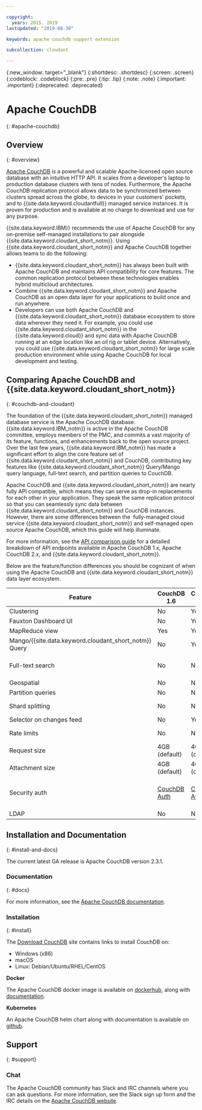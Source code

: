 ```yaml
---

copyright:
  years: 2015, 2019
lastupdated: "2019-08-30"

keywords: apache couchdb support extension

subcollection: cloudant

---
```


{:new_window: target="_blank"}
{:shortdesc: .shortdesc}
{:screen: .screen}
{:codeblock: .codeblock}
{:pre: .pre}
{:tip: .tip}
{:note: .note}
{:important: .important}
{:deprecated: .deprecated}

<!-- Acrolinx: 2017-05-10 -->

# Apache CouchDB
{: #apache-couchdb}

## Overview
{: #overview}

[Apache CouchDB](http://couchdb.apache.org/) is a powerful and scalable Apache-licensed open source database with an intuitive HTTP API. It scales from a developer's laptop to production database clusters with tens of nodes. Furthermore, the Apache CouchDB replication protocol allows data to be synchronized between clusters spread across the globe, to devices in your customers' pockets, and to {{site.data.keyword.cloudantfull}} managed service instances. It is proven for production and is available at no charge to download and use for any purpose.

{{site.data.keyword.IBM}} recommends the use of Apache CouchDB for any on-premise self-managed installations to pair alongside {{site.data.keyword.cloudant_short_notm}}. Using {{site.data.keyword.cloudant_short_notm}} and Apache CouchDB together allows teams to do the following:
- {{site.data.keyword.cloudant_short_notm}} has always been built with Apache CouchDB and maintains API compatibility for core features. The common replication protocol between these technologies enables hybrid multicloud architectures.
- Combine {{site.data.keyword.cloudant_short_notm}} and Apache CouchDB as an open data layer for your applications to build once and run anywhere. 
- Developers can use both Apache CouchDB and {{site.data.keyword.cloudant_short_notm}} database ecosystem to store data wherever they need it. For example, you could use {{site.data.keyword.cloudant_short_notm}} in the {{site.data.keyword.cloud}} and sync data with Apache CouchDB running at an edge location like an oil rig or tablet device. Alternatively, you could use {{site.data.keyword.cloudant_short_notm}} for large scale production environment while using Apache CouchDB for local development and testing. 

## Comparing Apache CouchDB and {{site.data.keyword.cloudant_short_notm}}
{: #couchdb-and-cloudant}

The foundation of the {{site.data.keyword.cloudant_short_notm}} managed database service is the Apache CouchDB database. {{site.data.keyword.IBM_notm}} is active in the Apache CouchDB committee, employs members of the PMC, and commits a vast majority of its feature, functions, and enhancements back to the open source project.  Over the last few years, {{site.data.keyword.IBM_notm}} has made a significant effort to align the core feature set of {{site.data.keyword.cloudant_short_notm}} and CouchDB, contributing key features like {{site.data.keyword.cloudant_short_notm}} Query/Mango query language, full-text search, and partition queries to CouchDB. 

Apache CouchDB and {{site.data.keyword.cloudant_short_notm}} are nearly fully API compatible, which means they can serve as drop-in replacements for each other in your application. They speak the same replication protocol so that you can seamlessly sync data between {{site.data.keyword.cloudant_short_notm}} and CouchDB instances. However, there are some differences between the  fully-managed cloud service {{site.data.keyword.cloudant_short_notm}} and self-managed open source Apache CouchDB, which this guide will help illuminate. 

For more information, see the [API comparison guide](https://cloud.ibm.com/docs/services/Cloudant?topic=cloudant-comparison-of-ibm-cloudant-and-couchdb-api-endpoints)  for a detailed breakdown of API endpoints available in Apache CouchDB 1.x, Apache CouchDB 2.x, and {{site.data.keyword.cloudant_short_notm}}.   

Below are the feature/function differences you should be cognizant of when using the Apache CouchDB and {{site.data.keyword.cloudant_short_notm}} data layer ecosystem. 

| Feature | CouchDB 1.6 | CouchDB 2.3.1 | CouchDB 3.0 | {{site.data.keyword.cloudant_short_notm}} on {{site.data.keyword.cloud_notm}} |
|--------------|----------------|-------------|---------------------| --- |
| Clustering    | No     | Yes | Yes | Yes |
| Fauxton Dashboard UI    | No     | Yes | Yes | Yes |
| MapReduce view    | Yes     | Yes | Yes | Yes |
| Mango/{{site.data.keyword.cloudant_short_notm}} Query    | No     | Yes | Yes | Yes |
| Full-text search    | No     | No | Yes, requires separate installer/container | Yes |
| Geospatial    | No     | No | No | Yes |
| Partition queries    | No     | No | Yes | Yes |
| Shard splitting    | No     | No | Yes | Available as tool for {{site.data.keyword.IBM_notm}} Ops |
| Selector on changes feed    | No     | Yes | Yes | Yes |
| Rate limits    | No    | No | No | User-defined [provisioned throughput capacity](https://cloud.ibm.com/docs/services/Cloudant?topic=cloudant-ibm-cloud-public#provisioned-throughput-capacity) settings |
| Request size    | 4GB (default)     | 4GB (default) | 4GB (default) | 11MB |
| Attachment size    | 4GB (default)     | 4GB (default) | 4GB (default) | 10MB |
| Security auth    | [CouchDB Auth](https://docs.couchdb.org/en/stable/intro/security.html#)     | [CouchDB Auth](https://docs.couchdb.org/en/stable/intro/security.html#) | [CouchDB Auth](https://docs.couchdb.org/en/stable/intro/security.html#) | [{{site.data.keyword.cloudant_short_notm}} legacy auth with API Keys](https://cloud.ibm.com/docs/services/Cloudant?topic=cloudant-authorization), [{{site.data.keyword.cloud_notm}} IAM](https://cloud.ibm.com/docs/services/Cloudant?topic=cloudant-ibm-cloud-identity-and-access-management-iam-), or [CouchDB Auth](https://docs.couchdb.org/en/stable/intro/security.html#) |
| LDAP    | No     | No | No | No |

## Installation and Documentation
{: #install-and-docs}

The current latest GA release is Apache CouchDB version 2.3.1. 

### Documentation
{: #docs}

For more information, see the [Apache CouchDB documentation](http://docs.couchdb.org/en/stable/).  

### Installation
{: #install}

The [Download CouchDB](http://couchdb.apache.org/#download) site contains links to install CouchDB on:
- Windows (x86)
- macOS
- Linux: Debian/Ubuntu/RHEL/CentOS

**Docker**

The Apache CouchDB docker image is available on [dockerhub](https://hub.docker.com/_/couchdb), along with [documentation](https://docs.couchdb.org/en/stable/install/docker.html). 

**Kubernetes**

An Apache CouchDB helm chart along with documentation is available on [github](https://github.com/helm/charts/tree/master/stable/couchdb). 

## Support
{: #support}

### Chat
The Apache CouchDB community has Slack and IRC channels where you can ask questions. For more information, see the Slack sign up form and the IRC details on the [Apache CouchDB website](http://couchdb.apache.org/).
